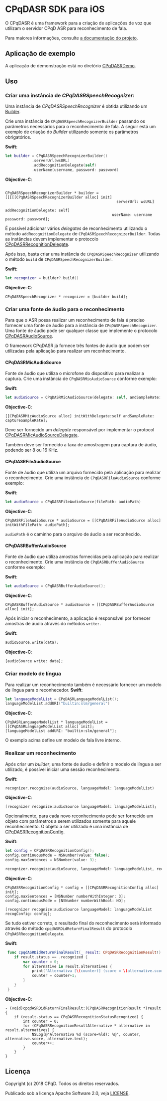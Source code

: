 CPqDASR SDK para iOS
===================
O CPqDASR é uma framework para a criação de aplicações de voz que utilizam o servidor CPqD ASR para reconhecimento de fala.

Para maiores informações, consulte [a documentação do projeto](https://speechweb.cpqd.com.br/asr/docs).

## Aplicação de exemplo

A aplicação de demonstração está no diretório [CPqDASRDemo](https://github.com/CPqD/asr-sdk-ios/tree/master/CPqDASRDemo).

## Uso

### Criar uma instância de *CPqDASRSpeechRecognizer*:

Uma instância de *CPqDASRSpeechRecognizer* é obtida utilizando um [Builder](https://en.wikipedia.org/wiki/Builder_pattern).

Crie uma instância de `CPqDASRSpeechRecognizerBuilder` passando os parâmetros necessários para o reconhecimento de fala. A seguir está um exemplo de criação do *Builder* utilizando somente os parâmetros obrigatórios.

**Swift**:
```swift
let builder = CPqDASRSpeechRecognizerBuilder()
            .serverUrl(wsURL)
            .addRecognitionDelegate(self)
            .userName(username, password: password)
```
**Objective-C**:
```objc

CPqDASRSpeechRecognizerBuilder * builder = [[[[[CPqDASRSpeechRecognizerBuilder alloc] init]
                                                  serverUrl: wsURL]
                                                 addRecognitionDelegate: self]
                                                userName: username password: password];

```
É possível adicionar vários *delegates* de reconhecimento utilizando o método `addRecognitionDelegate` de `CPqDASRSpeechRecognizerBuilder`. Todas as instâncias devem implementar o protocolo [CPqDASRRecognitionDelegate](blob/master/CPqDASR/CPqDASR/Interface/CPqDASRRecognitionDelegate.h). 

Após isso, basta criar uma instância de `CPqDASRSpeechRecognizer` utilizando o método `build` de `CPqDASRSpeechRecognizerBuilder`.

**Swift**:
```swift
let recognizer = builder?.build()
```
**Objective-C**:
```objc
CPqDASRSpeechRecognizer * recognizer = [builder build];
```

### Criar uma fonte de áudio para o reconhecimento
Para que o ASR possa realizar um reconhecimento de fala é preciso fornecer uma fonte de áudio para a instância de `CPqDASRSpeechRecognizer`. Uma fonte de áudio pode ser qualquer classe que implemente o protocolo [CPqDASRAudioSource](blob/master/CPqDASR/CPqDASR/Interface/CPqDASRAudioSource.h).

O framework CPqDASR já fornece três fontes de áudio que podem ser utilizadas pela aplicação para realizar um reconhecimento.

#### CPqDASRMicAudioSource
Fonte de áudio que utiliza o microfone do dispositivo para realizar a captura.
Crie uma instância de `CPqDASRMicAudioSource` conforme exemplo:

**Swift**:
```swift
let audioSource = CPqDASRMicAudioSource(delegate: self, andSampleRate: captureSampleRate)
```
**Objective-C**:
```objc
[[CPqDASRMicAudioSource alloc] initWithDelegate:self andSampleRate: captureSampleRate]; 
```
Deve ser fornecido um *delegate* responsável por implementar o protocol [CPqDASRMicAudioSourceDelegate](blob/master/CPqDASR/CPqDASR/Recognizer/CPqDASRMicAudioSource.h).

Também deve ser fornecido a taxa de amostragem para captura de áudio, podendo ser 8 ou 16 KHz.

#### CPqDASRFileAudioSource
Fonte de áudio que utiliza um arquivo fornecido pela aplicação para realizar o reconhecimento.
Crie uma instância de `CPqDASRFileAudioSource` conforme exemplo:

**Swift**:
```swift
let audioSource = CPqDASRFileAudioSource(filePath: audioPath)
```
**Objective-C**:
```objc
CPqDASRFileAudioSource * audioSource = [[CPqDASRFileAudioSource alloc] initWithFilePath: audioPath];
```
`audioPath` é o caminho para o arquivo de áudio a ser reconhecido.

#### CPqDASRBufferAudioSource
Fonte de áudio que utiliza amostras fornecidas pela aplicação para realizar o reconhecimento.
Crie uma instância de `CPqDASRBufferAudioSource` conforme exemplo:

**Swift**:
```swift
let audioSource = CPqDASRBufferAudioSource();
```
**Objective-C**:
```objc
CPqDASRBufferAudioSource * audioSource = [[CPqDASRBufferAudioSource alloc] init];
```
Após iniciar o reconhecimento, a aplicação é responsável por fornecer amostras de áudio através do métodos `write:`.

**Swift**:
```swift
audioSource.write(data);
```
**Objective-C**:
```objc
[audioSource write: data];
```

### Criar modelo de língua
Para realizar um reconhecimento também é necessário fornecer um modelo de língua para o reconhecedor.
**Swift**:
```swift
let languageModelList = CPqDASRLanguageModelList();
languageModelList.addURI("builtin:slm/general")
```
**Objective-C**:
```objc
CPqDASRLanguageModelList * languageModelList = [[CPqDASRLanguageModelList alloc] init];
[languageModelList addURI: "builtin:slm/general"];
```
O exemplo acima define um modelo de fala livre interno.

### Realizar um reconhecimento
Após criar um *builder*, uma fonte de áudio e definir o modelo de língua a ser utilizado, é possível iniciar uma sessão reconhecimento.

**Swift**:
```swift
recognizer.recognize(audioSource, languageModel: languageModelList)
```
**Objective-C**:
```objc
[recognizer recognize:audioSource languageModel: languageModelList];
```
Opcionalmente, para cada novo reconhecimento pode ser fornecido um objeto com parâmetros a serem utilizados somente para aquele reconhecimento. O objeto a ser utilizado é uma instância de [CPqDASRRecognitionConfig](blob/master/CPqDASR/CPqDASR/Model/CPqDASRRecognitionConfig.h).

**Swift**:
```swift
let config = CPqDASRRecognitionConfig();
config.continuousMode = NSNumber(value: false);
config.maxSentences = NSNumber(value: 3);

recognizer.recognize(audioSource, languageModel: languageModelList, recogConfig: config)
```
**Objective-C**:
```objc
CPqDASRRecognitionConfig * config = [[CPqDASRRecognitionConfig alloc] init];
config.maxSentences = [NSNumber numberWithInteger: 3];
config.continuousMode = [NSNumber numberWithBool: NO];

[recognizer recognize:audioSource languageModel: languageModelList recogConfig: config];
```

Se tudo estiver correto, o resultado final do reconhecimento será informado através do método `cpqdASRDidReturnFinalResult` do protocolo `CPqDASRRecognitionDelegate`.

**Swift**:
```swift 
 func cpqdASRDidReturnFinalResult(_ result: CPqDASRRecognitionResult!) {
    if result.status == .recognized {
        var counter = 0;
        for alternative in result.alternatives {
            print("Alternativa [\(counter)] (score = \(alternative.score)): \(alternative.text)")
            counter = counter+1;
        }
    }       
 }
```
**Objective-C**:
```objc
- (void)cpqdASRDidReturnFinalResult:(CPqDASRRecognitionResult *)result {
    if (result.status == CPqDASRRecognitionStatusRecognized) {
        int counter = 0;
        for (CPqDASRRecognitionResultAlternative * alternative in result.alternatives) {
            NSLog(@"Alternativa %d (score=%ld): %@", counter, alternative.score, alternative.text);
            counter++;
        }
    }
}
```
Licença
-------

Copyright (c) 2018 CPqD. Todos os direitos reservados.

Publicado sob a licença Apache Software 2.0, veja [LICENSE](blob/master/LICENSE).
